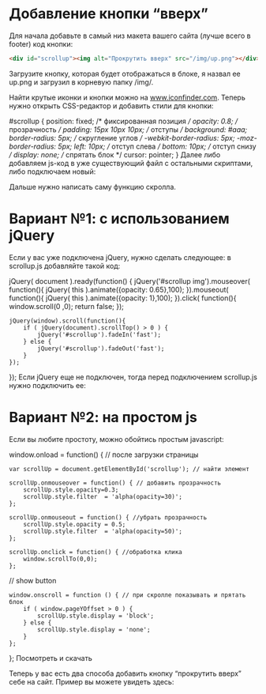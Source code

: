<h1>Добавление кнопки “вверх”</h1>

Для начала добавьте в самый низ макета вашего сайта (лучше всего в footer) код кнопки:
``` html
<div id="scrollup"><img alt="Прокрутить вверх" src="/img/up.png"></div>
```
Загрузите кнопку, которая будет отображаться в блоке, я назвал ее up.png и загрузил в корневую папку /img/.

Найти крутые иконки и кнопки можно на www.iconfinder.com.
Теперь нужно открыть CSS-редактор и добавить стили для кнопки:

#scrollup {
position: fixed; /* фиксированная позиция */
opacity: 0.8; /* прозрачность */
padding: 15px 10px 10px; /* отступы */
background: #aaa;
border-radius: 5px; /* скругление углов */
-webkit-border-radius: 5px;
-moz-border-radius: 5px;
left: 10px; /* отступ слева */
bottom: 10px; /* отступ снизу */
display: none; /* спрятать блок */
cursor: pointer;
}
Далее либо добавляем js-код в уже существующий файл с остальными скриптами, либо подключаем новый:

<script type='text/javascript' src='/js/scrollup.js'></script>
Дальше нужно написать саму функцию скролла.

<h1>Вариант №1: с использованием jQuery</h1>

Если у вас уже подключена jQuery, нужно сделать следующее: в scrollup.js добавляйте такой код:

jQuery( document ).ready(function() {
	jQuery('#scrollup img').mouseover( function(){
		jQuery( this ).animate({opacity: 0.65},100);
	}).mouseout( function(){
		jQuery( this ).animate({opacity: 1},100);
	}).click( function(){
		window.scroll(0 ,0); 
		return false;
	});

	jQuery(window).scroll(function(){
		if ( jQuery(document).scrollTop() > 0 ) {
			jQuery('#scrollup').fadeIn('fast');
		} else {
			jQuery('#scrollup').fadeOut('fast');
		}
	});
});
Если jQuery еще не подключен, тогда перед подключением scrollup.js нужно подключить ее:

<script type='text/javascript' src='http://code.jquery.com/jquery-latest.min.js'></script>
<h1>Вариант №2: на простом js</h1>

Если вы любите простоту, можно обойтись простым javascript:

window.onload = function() { // после загрузки страницы

	var scrollUp = document.getElementById('scrollup'); // найти элемент

	scrollUp.onmouseover = function() { // добавить прозрачность
		scrollUp.style.opacity=0.3;
		scrollUp.style.filter  = 'alpha(opacity=30)';
	};

	scrollUp.onmouseout = function() { //убрать прозрачность
		scrollUp.style.opacity = 0.5;
		scrollUp.style.filter  = 'alpha(opacity=50)';
	};

	scrollUp.onclick = function() { //обработка клика
		window.scrollTo(0,0);
	};

// show button

	window.onscroll = function () { // при скролле показывать и прятать блок
		if ( window.pageYOffset > 0 ) {
			scrollUp.style.display = 'block';
		} else {
			scrollUp.style.display = 'none';
		}
	};
};
Посмотреть и скачать

Теперь у вас есть два способа добавить кнопку “прокрутить вверх” себе на сайт. Пример вы можете увидеть здесь:

